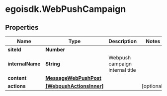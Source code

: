 # egoisdk.WebPushCampaign

## Properties

Name | Type | Description | Notes
------------ | ------------- | ------------- | -------------
**siteId** | **Number** |  | 
**internalName** | **String** | Webpush campaign internal title | 
**content** | [**MessageWebPushPost**](MessageWebPushPost.md) |  | 
**actions** | [**[WebpushActionsInner]**](WebpushActionsInner.md) |  | [optional] 


